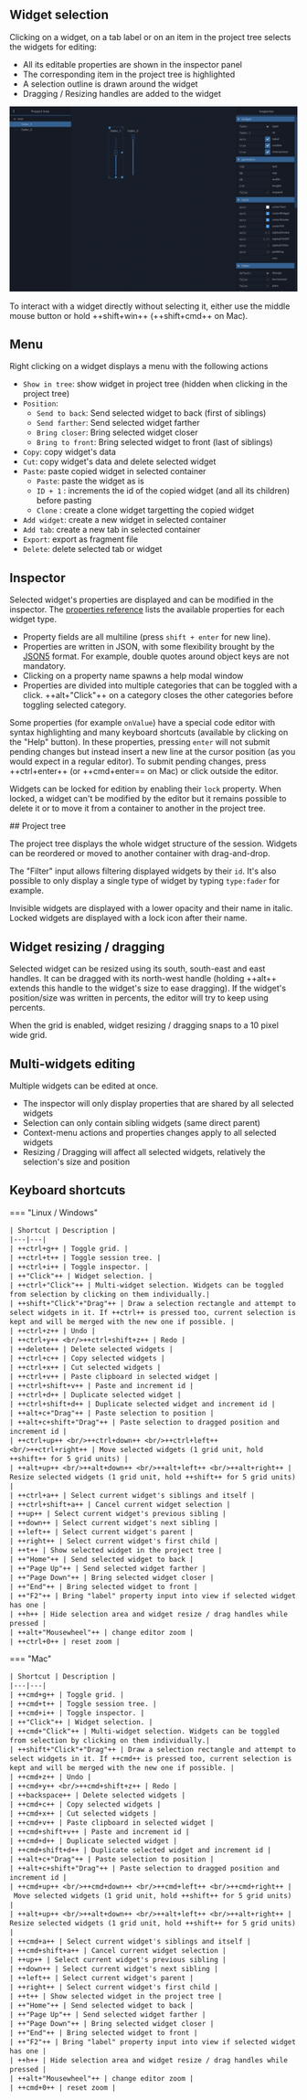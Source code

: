 ## Widget selection

Clicking on a widget, on a tab label or on an item in the project tree selects the widgets for editing:

- All its editable properties are shown in the inspector panel
- The corresponding item in the project tree is highlighted
- A selection outline is drawn around the widget
- Dragging / Resizing handles are added to the widget

![](../../img/screenshots/editor.png)

To interact with a widget directly without selecting it, either use the middle mouse button or hold ++shift+win++ (++shift+cmd++ on Mac).

## Menu

Right clicking on a widget displays a menu with the following actions

- `Show in tree`: show widget in project tree (hidden when clicking in the project tree)
- `Position`:
    - `Send to back`: Send selected widget to back (first of siblings)
    - `Send farther`: Send selected widget farther
    - `Bring closer`: Bring selected widget closer
    - `Bring to front`: Bring selected widget to front (last of siblings)
- `Copy`: copy widget's data
- `Cut`: copy widget's data and delete selected widget
- `Paste`: paste copied widget in selected container
    - `Paste`: paste the widget as is
    - `ID + 1` : increments the id of the copied widget (and all its children) before pasting
    - `Clone` : create a clone widget targetting the copied widget
- `Add widget`: create a new widget in selected container
- `Add tab`: create a new tab in selected container
- `Export`: export as fragment file
- `Delete`: delete selected tab or widget


## Inspector

Selected widget's properties are displayed and can be modified in the inspector. The [properties reference](../widgets/properties-reference.md) lists the available properties for each widget type.

- Property fields are all multiline (press `shift + enter` for new line).
- Properties are written in JSON, with some flexibility brought by the [JSON5](https://github.com/json5/json5) format. For example, double quotes around object keys are not mandatory.
- Clicking on a property name spawns a help modal window
- Properties are divided into multiple categories that can be toggled with a click. ++alt+"Click"++ on a category closes the other categories before toggling selected category.

Some properties (for example `onValue`) have a special code editor with syntax highlighting and many keyboard shortcuts (available by clicking on the "Help" button). In these properties, pressing `enter` will not submit pending changes but instead insert a new line at the cursor position (as you would expect in a regular editor). To submit pending changes, press ++ctrl+enter++ (or ++cmd+enter== on Mac) or click outside the editor.

Widgets can be locked for edition by enabling their `lock` property. When locked, a widget can't be modified by the editor but it remains possible to delete it or to move it from a container to another in the project tree.

## Project tree

The project tree displays the whole widget structure of the session. Widgets can be reordered or moved to another container with drag-and-drop.

The "Filter" input allows filtering displayed widgets by their `id`. It's also possible to only display a single type of widget by typing `type:fader` for example.

Invisible widgets are displayed with a lower opacity and their name in italic. Locked widgets are displayed with a lock icon after their name.  

## Widget resizing / dragging

Selected widget can be resized using its south, south-east and east handles. It can be dragged with its north-west handle (holding ++alt++ extends this handle to the widget's size to ease dragging). If the widget's position/size was written in percents, the editor will try to keep using percents.

When the grid is enabled, widget resizing / dragging snaps to a 10 pixel wide grid.

## Multi-widgets editing

Multiple widgets can be edited at once.

- The inspector will only display properties that are shared by all selected widgets
- Selection can only contain sibling widgets (same direct parent)
- Context-menu actions and properties changes apply to all selected widgets
- Resizing / Dragging will affect all selected widgets, relatively the selection's size and position


## Keyboard shortcuts

=== "Linux / Windows"

    | Shortcut | Description |
    |---|---|
    | ++ctrl+g++ | Toggle grid. |
    | ++ctrl+t++ | Toggle session tree. |
    | ++ctrl+i++ | Toggle inspector. |
    | ++"Click"++ | Widget selection. |
    | ++ctrl+"Click"++ | Multi-widget selection. Widgets can be toggled from selection by clicking on them individually.|
    | ++shift+"Click"+"Drag"++ | Draw a selection rectangle and attempt to select widgets in it. If ++ctrl++ is pressed too, current selection is kept and will be merged with the new one if possible. |
    | ++ctrl+z++ | Undo |
    | ++ctrl+y++ <br/>++ctrl+shift+z++ | Redo |
    | ++delete++ | Delete selected widgets |
    | ++ctrl+c++ | Copy selected widgets |
    | ++ctrl+x++ | Cut selected widgets |
    | ++ctrl+v++ | Paste clipboard in selected widget |
    | ++ctrl+shift+v++ | Paste and increment id |
    | ++ctrl+d++ | Duplicate selected widget |
    | ++ctrl+shift+d++ | Duplicate selected widget and increment id |
    | ++alt+c+"Drag"++ | Paste selection to position |
    | ++alt+c+shift+"Drag"++ | Paste selection to dragged position and increment id |
    | ++ctrl+up++ <br/>++ctrl+down++ <br/>++ctrl+left++ <br/>++ctrl+right++ | Move selected widgets (1 grid unit, hold ++shift++ for 5 grid units) |
    | ++alt+up++ <br/>++alt+down++ <br/>++alt+left++ <br/>++alt+right++ | Resize selected widgets (1 grid unit, hold ++shift++ for 5 grid units) |
    | ++ctrl+a++ | Select current widget's siblings and itself |
    | ++ctrl+shift+a++ | Cancel current widget selection |
    | ++up++ | Select current widget's previous sibling |
    | ++down++ | Select current widget's next sibling |
    | ++left++ | Select current widget's parent |
    | ++right++ | Select current widget's first child |
    | ++t++ | Show selected widget in the project tree |
    | ++"Home"++ | Send selected widget to back |
    | ++"Page Up"++ | Send selected widget farther |
    | ++"Page Down"++ | Bring selected widget closer |
    | ++"End"++ | Bring selected widget to front |
    | ++"F2"++ | Bring "label" property input into view if selected widget has one |
    | ++h++ | Hide selection area and widget resize / drag handles while pressed |
    | ++alt+"Mousewheel"++ | change editor zoom |
    | ++ctrl+0++ | reset zoom |


=== "Mac"

    | Shortcut | Description |
    |---|---|
    | ++cmd+g++ | Toggle grid. |
    | ++cmd+t++ | Toggle session tree. |
    | ++cmd+i++ | Toggle inspector. |
    | ++"Click"++ | Widget selection. |
    | ++cmd+"Click"++ | Multi-widget selection. Widgets can be toggled from selection by clicking on them individually.|
    | ++shift+"Click"+"Drag"++ | Draw a selection rectangle and attempt to select widgets in it. If ++cmd++ is pressed too, current selection is kept and will be merged with the new one if possible. |
    | ++cmd+z++ | Undo |
    | ++cmd+y++ <br/>++cmd+shift+z++ | Redo |
    | ++backspace++ | Delete selected widgets |
    | ++cmd+c++ | Copy selected widgets |
    | ++cmd+x++ | Cut selected widgets |
    | ++cmd+v++ | Paste clipboard in selected widget |
    | ++cmd+shift+v++ | Paste and increment id |
    | ++cmd+d++ | Duplicate selected widget |
    | ++cmd+shift+d++ | Duplicate selected widget and increment id |
    | ++alt+c+"Drag"++ | Paste selection to position |
    | ++alt+c+shift+"Drag"++ | Paste selection to dragged position and increment id |
    | ++cmd+up++ <br/>++cmd+down++ <br/>++cmd+left++ <br/>++cmd+right++ | Move selected widgets (1 grid unit, hold ++shift++ for 5 grid units) |
    | ++alt+up++ <br/>++alt+down++ <br/>++alt+left++ <br/>++alt+right++ | Resize selected widgets (1 grid unit, hold ++shift++ for 5 grid units) |
    | ++cmd+a++ | Select current widget's siblings and itself |
    | ++cmd+shift+a++ | Cancel current widget selection |
    | ++up++ | Select current widget's previous sibling |
    | ++down++ | Select current widget's next sibling |
    | ++left++ | Select current widget's parent |
    | ++right++ | Select current widget's first child |
    | ++t++ | Show selected widget in the project tree |
    | ++"Home"++ | Send selected widget to back |
    | ++"Page Up"++ | Send selected widget farther |
    | ++"Page Down"++ | Bring selected widget closer |
    | ++"End"++ | Bring selected widget to front |
    | ++"F2"++ | Bring "label" property input into view if selected widget has one |
    | ++h++ | Hide selection area and widget resize / drag handles while pressed |
    | ++alt+"Mousewheel"++ | change editor zoom |
    | ++cmd+0++ | reset zoom |
